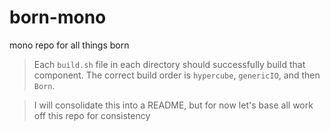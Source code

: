 # born-mono
mono repo for all things born

> Each `build.sh` file in each directory should successfully build that component. The correct build order is `hypercube`, `genericIO`, and then `Born`.

> I will consolidate this into a README, but for now let's base all work off this repo for consistency
